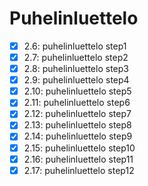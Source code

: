 # Puhelinluettelo

- [x] 2.6: puhelinluettelo step1
- [x] 2.7: puhelinluettelo step2
- [x] 2.8: puhelinluettelo step3
- [x] 2.9: puhelinluettelo step4
- [x] 2.10: puhelinluettelo step5
- [x] 2.11: puhelinluettelo step6
- [x] 2.12: puhelinluettelo step7
- [x] 2.13: puhelinluettelo step8
- [x] 2.14: puhelinluettelo step9
- [x] 2.15: puhelinluettelo step10
- [x] 2.16: puhelinluettelo step11
- [x] 2.17: puhelinluettelo step12

